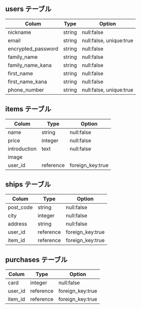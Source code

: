 ## users テーブル

|  Colum             |  Type    |  Option                 |
| ------------------ | -------- | ----------------------- |
| nickname           | string   | null:false              |
| email              | string   | null:false, unique:true |
| encrypted_password | string   | null:false              |
| family_name        | string   | null:false              |
| family_name_kana   | string   | null:false              |
| first_name         | string   | null:false              |
| first_name_kana    | string   | null:false              |
| phone_number       | string   | null:false, unique:true |

## items テーブル

| Colum        | Type      | Option           |
| ------------ | --------- | ---------------- |
| name         | string    | null:false       |
| price        | integer   | null:false       |
| introduction | text      | null:false       |
| image        |           |                  |
| user_id      | reference | foreign_key:true |

## ships テーブル

| Colum     | Type      | Option           |
| --------- | --------- | ---------------- |
| post_code | string    | null:false       |
| city      | integer   | null:false       |
| address   | string    | null:false       |
| user_id   | reference | foreign_key:true |
| item_id   | reference | foreign_key:true |

## purchases テーブル

| Colum   | Type      | Option           |
| ------- | --------- | ---------------- |
| card    | integer   | null:false       |
| user_id | reference | foreign_key:true |
| item_id | reference | foreign_key:true |